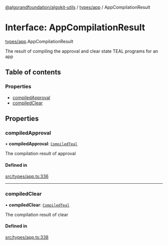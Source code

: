 [@algorandfoundation/algokit-utils](../README.md) / [types/app](../modules/types_app.md) / AppCompilationResult

# Interface: AppCompilationResult

[types/app](../modules/types_app.md).AppCompilationResult

The result of compiling the approval and clear state TEAL programs for an app

## Table of contents

### Properties

- [compiledApproval](types_app.AppCompilationResult.md#compiledapproval)
- [compiledClear](types_app.AppCompilationResult.md#compiledclear)

## Properties

### compiledApproval

• **compiledApproval**: [`CompiledTeal`](types_app.CompiledTeal.md)

The compilation result of approval

#### Defined in

[src/types/app.ts:336](https://github.com/algorandfoundation/algokit-utils-ts/blob/main/src/types/app.ts#L336)

___

### compiledClear

• **compiledClear**: [`CompiledTeal`](types_app.CompiledTeal.md)

The compilation result of clear

#### Defined in

[src/types/app.ts:338](https://github.com/algorandfoundation/algokit-utils-ts/blob/main/src/types/app.ts#L338)

